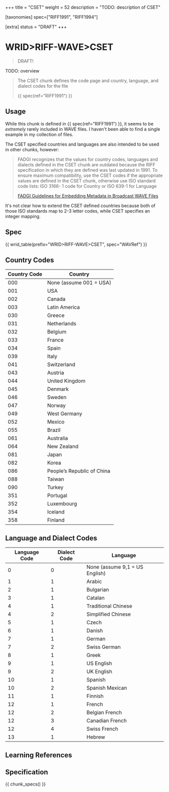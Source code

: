 +++
title = "CSET"
weight = 52
description = "TODO: description of CSET"

[taxonomies]
spec=["RIFF1991", "RIFF1994"]

[extra]
status = "DRAFT"
+++

# WRID>RIFF-WAVE>CSET

> DRAFT!

TODO: overview

> The CSET chunk defines the code page and country, language, and dialect codes for the file
>
> {{ spec(ref="RIFF1991") }}

## Usage

While this chunk is defined in {{ spec(ref="RIFF1991") }}, it seems to be *extremely* rarely included in WAVE files. I haven't been able to find a single example in my collection of files. 


The CSET specified countries and languages are also intended to be used in other chunks, however: 

> FADGI recognizes that the values for country codes, languages and dialects
defined in the CSET chunk are outdated because the RIFF specification in which
they are defined was last updated in 1991.
To ensure maximum compatibility, use the CSET codes if the appropriate values
are defined in the CSET chunk, otherwise use ISO standard code lists: ISO 3166-
1 code for Country or ISO 639-1 for Language 
>
> [FADGI Guidelines for Embedding Metadata in Broadcast WAVE Files](https://www.digitizationguidelines.gov/audio-visual/documents/BWF_Embed_Guideline_v3_2021.pdf)

It's not clear how to extend the CSET defined countries because both of those ISO standards map to 2-3 letter codes, while CSET specifies an integer mapping. 


## Spec

{{ wrid_table(prefix="WRID>RIFF-WAVE>CSET", spec="WAVRef") }}

## Country Codes

| Country Code | Country                    |
|-             |-                           |
| 000          | None (assume 001 = USA)    | 
| 001          | USA                        |
| 002          | Canada                     |
| 003          | Latin America              |
| 030          | Greece                     |
| 031          | Netherlands                |
| 032          | Belgium                    |
| 033          | France                     |
| 034          | Spain                      |
| 039          | Italy                      |
| 041          | Switzerland                |
| 043          | Austria                    |
| 044          | United Kingdom             |
| 045          | Denmark                    |
| 046          | Sweden                     |
| 047          | Norway                     |
| 049          | West Germany               |
| 052          | Mexico                     |
| 055          | Brazil                     |
| 061          | Australia                  |
| 064          | New Zealand                |
| 081          | Japan                      |
| 082          | Korea                      |
| 086          | People’s Republic of China |
| 088          | Taiwan                     |
| 090          | Turkey                     |
| 351          | Portugal                   |
| 352          | Luxembourg                 |
| 354          | Iceland                    |
| 358          | Finland                    |

## Language and Dialect Codes

| Language Code | Dialect Code | Language                         |
|-              |-             |-                                 |
|	0	            |	0	           |	None (assume 9,1 = US English)	|
|	1	            |	1	           |	Arabic	                        |
|	2	            |	1	           |	Bulgarian	                      |
|	3	            |	1	           |	Catalan	                        |
|	4	            |	1	           |	Traditional Chinese	            |
|	4	            |	2	           |	Simplified Chinese	            |
|	5	            |	1	           |	Czech	                          |
|	6	            |	1	           |	Danish	                        |
|	7	            |	1	           |	German	                        |
|	7	            |	2	           |	Swiss German	                  |
|	8	            |	1	           |	Greek	                          |
|	9	            |	1	           |	US English	                    |
|	9	            |	2	           |	UK English	                    |
|	10	          |	1	           |	Spanish	                        |
|	10	          |	2	           |	Spanish Mexican	                |
|	11	          |	1	           |	Finnish	                        |
|	12	          |	1	           |	French	                        |
|	12	          |	2	           |	Belgian French	                |
|	12	          |	3	           |	Canadian French	                |
|	12	          |	4	           |	Swiss French	                  |
|	13	          |	1	           |	Hebrew	                        |

## Learning References

## Specification

{{ chunk_specs() }}

